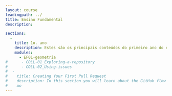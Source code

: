 ```yaml
---
layout: course
leadingpath: ../
title: Ensino Fundamental
description:

sections:
  -
    title: 1o. ano
    description: Estes são os principais conteúdos do primeiro ano do ensino fundamental
    modules:
      - EF01-geometria
#      - COLL-01_Exploring-a-repository
#      - COLL-02_Using-issues
#  -
#    title: Creating Your First Pull Request
#    description: In this section you will learn about the GitHub flow and create your first pull request.
#    mo
---
```

